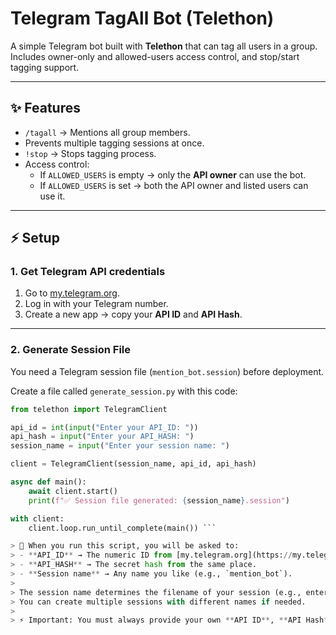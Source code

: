 # Telegram TagAll Bot (Telethon)

A simple Telegram bot built with **Telethon** that can tag all users in a group.  
Includes owner-only and allowed-users access control, and stop/start tagging support.  

---

## ✨ Features
- `/tagall` → Mentions all group members.  
- Prevents multiple tagging sessions at once.  
- `!stop` → Stops tagging process.  
- Access control:
  - If `ALLOWED_USERS` is empty → only the **API owner** can use the bot.
  - If `ALLOWED_USERS` is set → both the API owner and listed users can use it.

---

## ⚡ Setup

### 1. Get Telegram API credentials
1. Go to [my.telegram.org](https://my.telegram.org).  
2. Log in with your Telegram number.  
3. Create a new app → copy your **API ID** and **API Hash**.

---

### 2. Generate Session File
You need a Telegram session file (`mention_bot.session`) before deployment.

Create a file called `generate_session.py` with this code:

```python
from telethon import TelegramClient

api_id = int(input("Enter your API_ID: "))
api_hash = input("Enter your API_HASH: ")
session_name = input("Enter your session name: ")

client = TelegramClient(session_name, api_id, api_hash)

async def main():
    await client.start()
    print(f"✅ Session file generated: {session_name}.session")

with client:
    client.loop.run_until_complete(main()) ```

> 📝 When you run this script, you will be asked to:
> - **API_ID** → The numeric ID from [my.telegram.org](https://my.telegram.org).  
> - **API_HASH** → The secret hash from the same place.  
> - **Session name** → Any name you like (e.g., `mention_bot`).  
>
> The session name determines the filename of your session (e.g., entering `mention_bot` creates `mention_bot.session`).  
> You can create multiple sessions with different names if needed.  
>
> ⚡ Important: You must always provide your own **API ID**, **API Hash**, and a **session name** whenever you run this code (locally or on a server).
